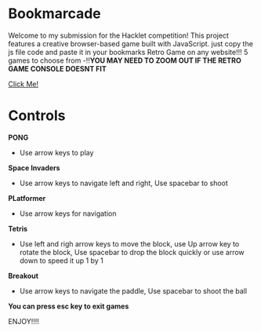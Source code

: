 # Bookmarcade
Welcome to my submission for the Hacklet competition! This project features a creative browser-based game built with JavaScript. just copy the js file code and paste it in your bookmarks
Retro Game on any website!!! 5 games to choose from
-‼️**YOU MAY NEED TO ZOOM OUT IF THE RETRO GAME CONSOLE DOESNT FIT**


<a href="javascript:(function(){alert('Hello, this is a bookmarklet!');})();">Click Me!</a>
# Controls
**PONG**
- Use arrow keys to play

**Space Invaders**
- Use arrow keys to navigate left and right, Use spacebar to shoot

**PLatformer**
- Use arrow keys for navigation

**Tetris**
- Use left and righ arrow keys to move the block, use Up arrow key to rotate the block, Use spacebar to drop the block quickly or use arrow down to speed it up 1 by 1

**Breakout**
- Use arrow keys to navigate the paddle, Use spacebar to shoot the ball

**You can press esc key to exit games**

ENJOY!!!! 


